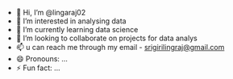 - 👋 Hi, I’m @lingaraj02
- 👀 I’m interested in analysing data
- 🌱 I’m currently learning data science
- 💞️ I’m looking to collaborate on projects for data analys
- 📫 u can reach me through my email - srigirilingraj@gmail.com
- 😄 Pronouns: ...
- ⚡ Fun fact: ...

<!---
lingaraj02/lingaraj02 is a ✨ special ✨ repository because its `README.md` (this file) appears on your GitHub profile.
You can click the Preview link to take a look at your changes.
--->
